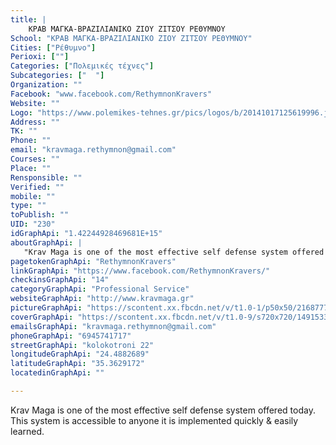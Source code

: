 ```yaml
---
title: |
    ΚΡΑΒ ΜΑΓΚΑ-ΒΡΑΖΙΛΙΑΝΙΚΟ ΖΙΟΥ ΖΙΤΣΟΥ ΡΕΘΥΜΝΟΥ
School: "ΚΡΑΒ ΜΑΓΚΑ-ΒΡΑΖΙΛΙΑΝΙΚΟ ΖΙΟΥ ΖΙΤΣΟΥ ΡΕΘΥΜΝΟΥ"
Cities: ["Ρέθυμνο"]
Perioxi: [""]
Categories: ["Πολεμικές τέχνες"]
Subcategories: ["  "]
Organization: ""
Facebook: "www.facebook.com/RethymnonKravers"
Website: ""
Logo: "https://www.polemikes-tehnes.gr/pics/logos/b/20141017125619996.jpg"
Address: ""
TK: ""
Phone: ""
email: "kravmaga.rethymnon@gmail.com"
Courses: ""
Place: ""
Rensponsible: ""
Verified: ""
mobile: ""
type: ""
toPublish: ""
UID: "230"
idGraphApi: "1.42244928469681E+15"
aboutGraphApi: | 
   "Krav Maga is one of the most effective self defense system offered today. This system is accessible to anyone it is implemented quickly &amp; easily learned."
pagetokenGraphApi: "RethymnonKravers"
linkGraphApi: "https://www.facebook.com/RethymnonKravers/"
checkinsGraphApi: "14"
categoryGraphApi: "Professional Service"
websiteGraphApi: "http://www.kravmaga.gr"
pictureGraphApi: "https://scontent.xx.fbcdn.net/v/t1.0-1/p50x50/21687778_1968933923381675_4689667202599343723_n.jpg?oh=4b3c4511af7c5c5a5408b1061396b9c4&amp;oe=5B05A001"
coverGraphApi: "https://scontent.xx.fbcdn.net/v/t1.0-9/s720x720/14915337_1811398822468520_8039772288833285597_n.jpg?oh=99e86aa8194926052d37ae0110192bbf&amp;oe=5B4055C8"
emailsGraphApi: "kravmaga.rethymnon@gmail.com"
phoneGraphApi: "6945741717"
streetGraphApi: "kolokotroni 22"
longitudeGraphApi: "24.4882689"
latitudeGraphApi: "35.3629172"
locatedinGraphApi: ""

---
```


Krav Maga is one of the most effective self defense system offered today. This system is accessible to anyone it is implemented quickly &amp; easily learned.

